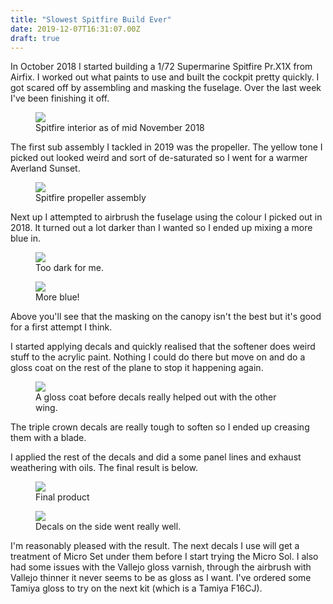 ```yaml
---
title: "Slowest Spitfire Build Ever"
date: 2019-12-07T16:31:07.00Z
draft: true
---
```


In October 2018 I started building a 1/72 Supermarine Spitfire Pr.X1X from Airfix. I worked out what paints to use and built the cockpit pretty quickly. I got scared off by assembling and masking the fuselage. Over the last week I've been finishing it off.
<figure class="kg-card kg-image-card kg-card-hascaption"><img src="/content/images/2019/12/SpitfireInterior.png" class="kg-image"><figcaption>Spitfire interior as of mid November 2018</figcaption></figure>
The first sub assembly I tackled in 2019 was the propeller. The yellow tone I picked out looked weird and sort of de-saturated so I went for a warmer Averland Sunset.
<figure class="kg-card kg-image-card kg-card-hascaption"><img src="/content/images/2019/12/IMG_20191130_174648.jpg" class="kg-image"><figcaption>Spitfire propeller assembly</figcaption></figure>
Next up I attempted to airbrush the fuselage using the colour I picked out in 2018. It turned out a lot darker than I wanted so I ended up mixing a more blue in.
<figure class="kg-card kg-image-card kg-card-hascaption"><img src="/content/images/2019/12/IMG_20191201_103917.jpg" class="kg-image"><figcaption>Too dark for me.</figcaption></figure><figure class="kg-card kg-image-card kg-card-hascaption"><img src="/content/images/2019/12/IMG_20191201_211952.jpg" class="kg-image"><figcaption>More blue!</figcaption></figure>
Above you'll see that the masking on the canopy isn't the best but it's good for a first attempt I think.

I started applying decals and quickly realised that the softener does weird stuff to the acrylic paint. Nothing I could do there but move on and do a gloss coat on the rest of the plane to stop it happening again.
<figure class="kg-card kg-image-card kg-card-hascaption"><img src="/content/images/2019/12/IMG_20191203_181425.jpg" class="kg-image"><figcaption>A gloss coat before decals really helped out with the other wing.</figcaption></figure>
The triple crown decals are really tough to soften so I ended up creasing them with a blade.

I applied the rest of the decals and did a some panel lines and exhaust weathering with oils. The final result is below.
<figure class="kg-card kg-image-card kg-card-hascaption"><img src="/content/images/2019/12/ELC94jeWoAABcwd.png" class="kg-image"><figcaption>Final product</figcaption></figure><figure class="kg-card kg-image-card kg-card-hascaption"><img src="/content/images/2019/12/ELC95PmXsAAI88o.png" class="kg-image"><figcaption>Decals on the side went really well.</figcaption></figure>
I'm reasonably pleased with the result. The next decals I use will get a treatment of Micro Set under them before I start trying the Micro Sol. I also had some issues with the Vallejo gloss varnish, through the airbrush with Vallejo thinner it never seems to be as gloss as I want. I've ordered some Tamiya gloss to try on the next kit (which is a Tamiya F16CJ).

